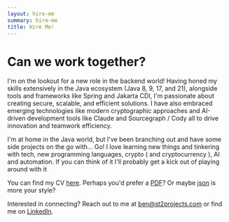 ```yaml
---
layout: hire-me
summary: hire-me
title: Hire Me!
---
```


# Can we work together?

I'm on the lookout for a new role in the backend world! Having honed my skills extensively in the Java ecosystem (Java 8, 9, 17, and 21), alongside tools and frameworks like Spring and Jakarta CDI, I'm passionate about creating secure, scalable, and efficient solutions.
I have also embraced emerging technologies like modern cryptographic approaches and AI-driven development tools like Claude and Sourcegraph / Cody all to drive innovation and teamwork efficiency.

I'm at home in the Java world, but I've been branching out and have some side projects on the go with... Go! I love learning new things and tinkering with tech, new programming languages, crypto ( and cryptocurrency ), AI and automation. If you can think of it I'll probably get a kick out of playing around with it

You can find my CV [here](/cv/cv.html). Perhaps you'd prefer a [PDF](/cv/cv.pdf)? Or maybe [json](/cv/cv.json) is more your style? 

Interested in connecting? Reach out to me at [ben@st2projects.com](mailto:ben@st2projects.com) or find me on [LinkedIn](https://www.linkedin.com/in/benjamin-davies-795b2a5b/).